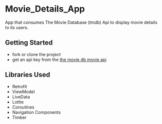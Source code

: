 # Movie_Details_App
App that consumes The Movie Database (tmdb) Api to display movie details to its users.

## Getting Started
* fork or clone the project
* get an api key from the [the movie db movie api](https://developers.themoviedb.org/3/)

## Libraries Used
* Retrofit
* ViewModel
* LiveData
* Lottie
* Coroutines
* Navigation Components
* Timber
